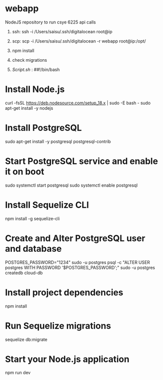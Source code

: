 # webapp
NodeJS repository to run csye 6225 api calls   

1. ssh: ssh -i /Users/saisu/.ssh/digitalocean root@ip

2. scp: scp -i /Users/saisu/.ssh/digitalocean -r webapp root@ip:/opt/ 

3. npm install
4. check migrations

5. *Script.sh* : 
##!/bin/bash


# Install Node.js
curl -fsSL https://deb.nodesource.com/setup_18.x | sudo -E bash -
sudo apt-get install -y nodejs

# Install PostgreSQL
sudo apt-get install -y postgresql postgresql-contrib

# Start PostgreSQL service and enable it on boot
sudo systemctl start postgresql
sudo systemctl enable postgresql

# Install Sequelize CLI
npm install -g sequelize-cli

# Create and Alter PostgreSQL user and database
POSTGRES_PASSWORD="1234"
sudo -u postgres psql -c "ALTER USER postgres WITH PASSWORD '$POSTGRES_PASSWORD';"
sudo -u postgres createdb cloud-db

# Install project dependencies
npm install

# Run Sequelize migrations
sequelize db:migrate

# Start your Node.js application
npm run dev
